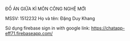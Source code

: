ĐỒ ÁN GIỮA KÌ MÔN CÔNG NGHỆ MỚI

MSSV: 1512232
Họ và tên: Đặng Duy Khang

Sử dụng firebase sign in with google
link: https://chatapp-eff71.firebaseapp.com/
